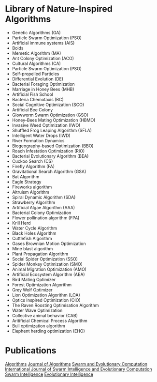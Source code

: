 # Library of Nature-Inspired Algorithms

* Genetic Algorithms (GA)
* Particle Swarm Optimization (PSO)
* Artificial immune systems (AIS) 
* Boids
* Memetic Algorithm (MA)
* Ant Colony Optimization (ACO)
* Cultural Algorithms (CA)
* Particle Swarm Optimization (PSO)
* Self-propelled Particles
* Differential Evolution (DE)
* Bacterial Foraging Optimization
* Marriage in Honey Bees (MHB) 
* Artificial Fish School
* Bacteria Chemotaxis (BC)
* Social Cognitive Optimization (SCO)
* Artificial Bee Colony
* Glowworm Swarm Optimization (GSO)
* Honey-Bees Mating Optimization (HBMO)
* Invasive Weed Optimization (IWO)
* Shuffled Frog Leaping Algorithm (SFLA)
* Intelligent Water Drops (IWD)
* River Formation Dynamics
* Biogeography-based Optimization (BBO)
* Roach Infestation Optimization (RIO)
* Bacterial Evolutionary Algorithm (BEA)
* Cuckoo Search (CS)
* Firefly Algorithm (FA) 
* Gravitational Search Algorithm (GSA)
* Bat Algorithm
* Eagle Strategy
* Fireworks algorithm
* Altruism Algorithm
* Spiral Dynamic Algorithm (SDA)
* Strawberry Algorithm
* Artificial Algae Algorithm (AAA) 
* Bacterial Colony Optimization
* Flower pollination algorithm (FPA)
* Krill Herd
* Water Cycle Algorithm 
* Black Holes Algorithm
* Cuttlefish Algorithm
* Gases Brownian Motion Optimization
* Mine blast algorithm
* Plant Propagation Algorithm
* Social Spider Optimization (SSO)
* Spider Monkey Optimization (SMO) 
* Animal Migration Optimization (AMO) 
* Artificial Ecosystem Algorithm (AEA)
* Bird Mating Optimizer
* Forest Optimization Algorithm
* Grey Wolf Optimizer
* Lion Optimization Algorithm (LOA)
* Optics Inspired Optimization (OIO)
* The Raven Roosting Optimisation Algorithm
* Water Wave Optimization
* Collective animal behavior (CAB)
* Aritificial Chemical Process Algorithm
* Bull optimization algorithm
* Elephent herding optimization (EHO)

# Publications

[Algorithms](http://www.mdpi.com/journal/algorithms)
[Journal of Algorithms](https://www.sciencedirect.com/journal/journal-of-algorithms)
[Swarm and Evolutionary Computation](https://www.journals.elsevier.com/swarm-and-evolutionary-computation/)
[International Journal of Swarm Intelligence and Evolutionary Computation](https://www.omicsonline.org/swarm-intelligence-evolutionary-computation.php#)
[Swarm Intelligence](https://link.springer.com/journal/11721)
[Evolutionary Intelligence](http://www.springer.com/engineering/computational+intelligence+and+complexity/journal/12065)

